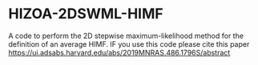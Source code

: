 # HIZOA-2DSWML-HIMF
A code to perform the 2D stepwise maximum-likelihood method for the definition of an average HIMF.
IF you use this code please cite this paper https://ui.adsabs.harvard.edu/abs/2019MNRAS.486.1796S/abstract
